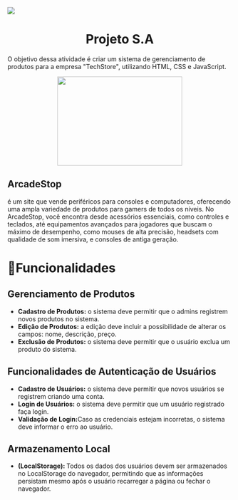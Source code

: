 <p align="left">
<img loading="lazy" src="http://img.shields.io/static/v1?label=STATUS&message=EM%20DESENVOLVIMENTO&color=GREEN&style=for-the-badge"/>
</p>

<h1 align="center">Projeto S.A</h1>

<p>O objetivo dessa atividade é criar um sistema de gerenciamento de produtos para a empresa "TechStore", utilizando HTML, CSS e JavaScript. </p>

<p align="center">
<img width="280" height="200" src="https://github.com/user-attachments/assets/2b8a1162-89ea-430e-99fe-87e93ad7ab52" ></img> 
</p>

<h2>ArcadeStop</h2><p> é um site que vende periféricos para consoles e computadores, oferecendo uma ampla variedade de produtos para gamers de todos os níveis. No ArcadeStop, você encontra desde acessórios essenciais, como controles e teclados, até equipamentos avançados para jogadores que buscam o máximo de desempenho, como mouses de alta precisão, headsets com qualidade de som imersiva, e consoles de antiga geração.
</p>

<h1>🧾Funcionalidades</h1>
 <h2>  Gerenciamento de Produtos</h2>
 <ul>
 <li><strong>Cadastro de Produtos:</strong> o sistema deve permitir que o admins registrem novos produtos no sistema.</li> 
 <li><strong>Edição de Produtos:</strong> a edição deve incluir a possibilidade de alterar os campos: nome, descrição, preço.</li>
 <li><strong>Exclusão de Produtos:</strong> o sistema deve permitir que o usuário exclua um produto do sistema.</li>
 </ul>
 <h2>Funcionalidades de Autenticação de Usuários</h2>
 <ul>
 <li><strong>Cadastro de Usuários:</strong> o sistema deve permitir que novos usuários se registrem criando uma conta.</li>
 <li><strong>Login de Usuários:</strong> o sistema deve permitir que um usuário registrado faça login.</li>
 <li><strong>Validação de Login:</strong>Caso as credenciais estejam incorretas, o sistema deve informar o erro ao usuário. </li>
 </ul>   
 <h2>Armazenamento Local</h2>
 <ul>
  <li><strong>(LocalStorage): </strong>Todos os dados dos usuários devem ser armazenados no LocalStorage do navegador, permitindo que as informações persistam mesmo após o usuário recarregar a página ou fechar o navegador. 
 </li>
 </ul>
 </div>
